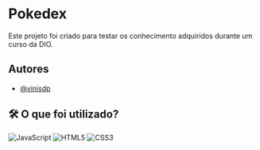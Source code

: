 # Pokedex

Este projeto foi criado para testar os conhecimento adquiridos durante um curso da DIO.




## Autores

- [@vinisdp](https://www.github.com/vinisdp)


## 🛠 O que foi utilizado?
![JavaScript](https://img.shields.io/badge/javascript-%23323330.svg?style=for-the-badge&logo=javascript&logoColor=%23F7DF1E)
![HTML5](https://img.shields.io/badge/HTML5-E34F26?style=for-the-badge&logo=html5&logoColor=white)
![CSS3](https://img.shields.io/badge/CSS3-1572B6?style=for-the-badge&logo=css3&logoColor=white)

